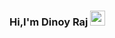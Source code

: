 ### Hi,I'm Dinoy Raj    <img src="https://raw.githubusercontent.com/MartinHeinz/MartinHeinz/master/wave.gif" width="24px">










